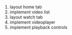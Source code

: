 1. layout home tab
2. implement video list
3. layout watch tab
4. implement videoplayer
5. implement playback controls
